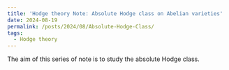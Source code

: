 ```yaml
---
title: 'Hodge theory Note: Absolute Hodge class on Abelian varieties'
date: 2024-08-19
permalink: /posts/2024/08/Absolute-Hodge-Class/
tags:
  - Hodge theory
---
```


The aim of this series of note is to study the absolute Hodge class.
